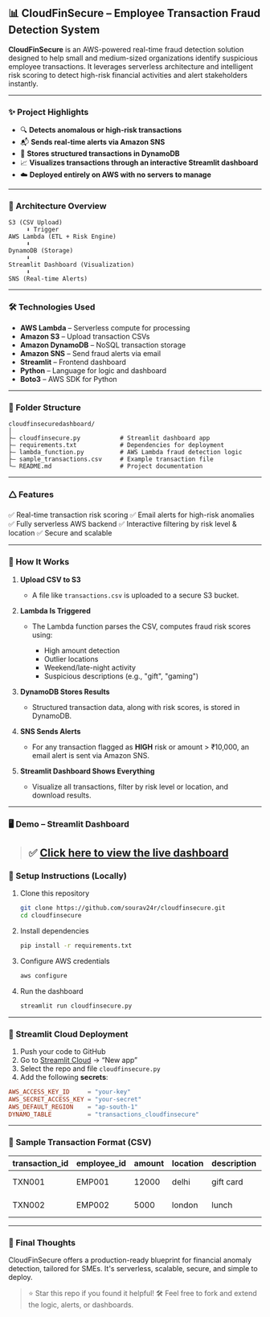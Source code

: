 ## 📊 CloudFinSecure – Employee Transaction Fraud Detection System

**CloudFinSecure** is an AWS-powered real-time fraud detection solution designed to help small and medium-sized organizations identify suspicious employee transactions. It leverages serverless architecture and intelligent risk scoring to detect high-risk financial activities and alert stakeholders instantly.

---

### ✨ Project Highlights

* 🔍 **Detects anomalous or high-risk transactions**
* 📬 **Sends real-time alerts via Amazon SNS**
* 📃 **Stores structured transactions in DynamoDB**
* 📈 **Visualizes transactions through an interactive Streamlit dashboard**
* ☁️ **Deployed entirely on AWS with no servers to manage**

---

### 📇 Architecture Overview

```plaintext
S3 (CSV Upload)
     ⬇ Trigger
AWS Lambda (ETL + Risk Engine)
     ⬇
DynamoDB (Storage)
     ⬇
Streamlit Dashboard (Visualization)
     ⬇
SNS (Real-time Alerts)
```

---

### 🛠 Technologies Used

* **AWS Lambda** – Serverless compute for processing
* **Amazon S3** – Upload transaction CSVs
* **Amazon DynamoDB** – NoSQL transaction storage
* **Amazon SNS** – Send fraud alerts via email
* **Streamlit** – Frontend dashboard
* **Python** – Language for logic and dashboard
* **Boto3** – AWS SDK for Python

---

### 📂 Folder Structure

```
cloudfinsecuredashboard/
│
├— cloudfinsecure.py           # Streamlit dashboard app
├— requirements.txt            # Dependencies for deployment
├— lambda_function.py          # AWS Lambda fraud detection logic
├— sample_transactions.csv     # Example transaction file
└— README.md                   # Project documentation
```

---

### 🛆 Features

✅ Real-time transaction risk scoring
✅ Email alerts for high-risk anomalies
✅ Fully serverless AWS backend
✅ Interactive filtering by risk level & location
✅ Secure and scalable

---

### 🧠 How It Works

1. **Upload CSV to S3**

   * A file like `transactions.csv` is uploaded to a secure S3 bucket.

2. **Lambda Is Triggered**

   * The Lambda function parses the CSV, computes fraud risk scores using:

     * High amount detection
     * Outlier locations
     * Weekend/late-night activity
     * Suspicious descriptions (e.g., "gift", "gaming")

3. **DynamoDB Stores Results**

   * Structured transaction data, along with risk scores, is stored in DynamoDB.

4. **SNS Sends Alerts**

   * For any transaction flagged as **HIGH** risk or amount > ₹10,000, an email alert is sent via Amazon SNS.

5. **Streamlit Dashboard Shows Everything**

   * Visualize all transactions, filter by risk level or location, and download results.

---

### 🖥 Demo – Streamlit Dashboard

> ✅ [Click here to view the live dashboard](https://cloudfinsecure-mi8hfv8dtelmep49qu3sqe.streamlit.app)
> ---

### 🔐 Setup Instructions (Locally)

1. Clone this repository

   ```bash
   git clone https://github.com/sourav24r/cloudfinsecure.git
   cd cloudfinsecure
   ```

2. Install dependencies

   ```bash
   pip install -r requirements.txt
   ```

3. Configure AWS credentials

   ```bash
   aws configure
   ```

4. Run the dashboard

   ```bash
   streamlit run cloudfinsecure.py
   ```

---

### 🔐 Streamlit Cloud Deployment

1. Push your code to GitHub
2. Go to [Streamlit Cloud](https://streamlit.io/cloud) → “New app”
3. Select the repo and file `cloudfinsecure.py`
4. Add the following **secrets**:

```toml
AWS_ACCESS_KEY_ID     = "your-key"
AWS_SECRET_ACCESS_KEY = "your-secret"
AWS_DEFAULT_REGION    = "ap-south-1"
DYNAMO_TABLE          = "transactions_cloudfinsecure"
```

---

### 🧪 Sample Transaction Format (CSV)

| transaction\_id | employee\_id | amount | location | description | timestamp            |
| --------------- | ------------ | ------ | -------- | ----------- | -------------------- |
| TXN001          | EMP001       | 12000  | delhi    | gift card   | 2025-05-20T23:30:00Z |
| TXN002          | EMP002       | 5000   | london   | lunch       | 2025-05-21T14:10:00Z |

---

### 🏑 Final Thoughts

CloudFinSecure offers a production-ready blueprint for financial anomaly detection, tailored for SMEs. It's serverless, scalable, secure, and simple to deploy.

> ⭐ Star this repo if you found it helpful!
> 🛠 Feel free to fork and extend the logic, alerts, or dashboards.
